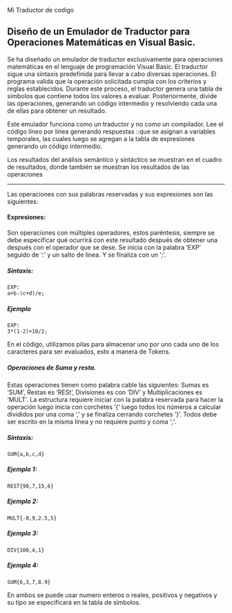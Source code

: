 Mi Traductor de codigo


## Diseño de un Emulador de Traductor para Operaciones Matemáticas en Visual Basic.

Se ha diseñado un emulador de traductor exclusivamente para operaciones matemáticas en el lenguaje de programación Visual Basic. El traductor sigue una sintaxis predefinida para llevar a cabo diversas operaciones. El programa valida que la operación solicitada cumpla con los criterios y reglas establecidos. Durante este proceso, el traductor genera una tabla de símbolos que contiene todos los valores a evaluar. Posteriormente, divide las operaciones, generando un código intermedio y resolviendo cada una de ellas para obtener un resultado.

Este emulador funciona como un traductor y no como un compilador. Lee el código líneo por línea generando respuestas ::que se asignan a variables temporales, las cuales luego se agregan a la tabla de expresiones generando un código intermedio.

Los resultados del análisis semántico y sintáctico se muestran en el cuadro de resultados, donde también se muestran los resultados de las operaciones

----
                    

Las operaciones con sus palabras reservadas y sus expresiones son las siguientes:

#### Expresiones:
                

Son operaciones con múltiples operadores, estos paréntesis, siempre se debe especificar qué ocurrirá con este resultado después de obtener una después con el operador que se dese. 
Se inicia con la palabra ‘EXP’ seguido de ‘:’ y un salto de línea. Y se finaliza con un ‘;’.


##### Sintaxis:
                
 	EXP:
 	a+b-(c+d)/e;

##### Ejemplo
 	EXP:
 	3*(1-2)+10/2;

En el código, utilizamos pilas para almacenar uno por uno cada uno de los caracteres para ser evaluados, esto a manera de Tokens.

##### Operaciones de Suma y resta.

Estas operaciones tienen como palabra cable las siguientes: Sumas es ‘SUM’, Restas es ‘RESt’, Divisiones es con ‘DIV’ y Multiplicaciones es ‘MULT’.
La estructura requiere iniciar con la palabra reservada para hacer la operación luego inicia con corchetes ‘{‘ luego todos los números a calcular divididos por una coma ‘,’ y se finaliza cerrando corchetes ‘}’. Todos debe ser escrito en la misma línea y no requiere punto y coma ‘;’.

##### Sintaxis:

	SUM{a,b,c,d}

##### Ejemplo 1:

 	REST{90,7,15,6}

##### Ejemplo 2:

 	MULT{-8,9,2.5,5}

##### Ejemplo 3:

 	DIV{100,4,1}

##### Ejemplo 4:

 	SUM{6,3,7,8.9}

En ambos se puede usar numero enteros o reales, positivos y negativos y su tipo se especificará en la tabla de símbolos.
